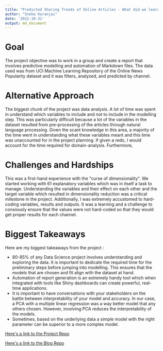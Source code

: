 ```yaml
---
title: "Predicted Sharing Trends of Online Articles - What did we learn?"
author: "Sneha Karanjai"
date: '2022-10-31'
output: md_document
---
```


# Goal 
The project objective was to work in a group and create a report that involves predictive modelling and automation of Markdown files. The data used was from UCI Machine Learning Repository of the Online News Popularity dataset and it was filters, analyzed, and predicted by channel. 

# Alternative Approach
The biggest chunk of the project was data analysis. A lot of time was spent in understand which variables to include and not to include in the modelling step. This was particularly difficult because a lot of the variables in the dataset resulted from pre-processing of the articles through natural language processing. Given the scant knowledge in this area, a majority of the time went in understanding what these variables meant and this time was unaccounted for in the project planning. If given a redo, I would account for the time required for domain-analysis. Furthermore,

# Challenges and Hardships 
This was a first-hand experience with the "curse of dimensionality". We started working with 61 explanatory variables which was in itself a task to manage. Understanding the variables and their effect on each other and the target variable which resulted in dimensionality reduction was a critical milestone in the project. 
Additionally, I was extremely accustomed to hard-coding variables, results and outputs. It was a learning and a challenge to consiously ensure that the values were not hard-coded so that they would get proper results for each channel.

# Biggest Takeaways
Here are my biggest takeaways from the project : 
- 80-85% of any Data Science project involves understanding and exploring the data. It is important to dedicate the required time for the preliminary steps before jumping into modelling. This ensures that the models that are chosen and fit align with the dataset at hand. 
- Automation of report generation is an extremely handy tool which when integrated with tools like Shiny dashboards can create powerful, real-time applications. 
- It is important to have conversations with your stakeholders on the battle between interpretability of your model and accuracy. In our case, a PCA with a multiple linear regression was a way better model that any  others chosen. However, involving PCA reduces the interpretability of the models. 
- Sometimes, based on the underlying data a simple model with the right parameter can be superior to a more complex model.

[Here's a link to the Project Repo](https://github.com/mcartron10/Stat558_Project3_CartronKaranjai)

[Here's a link to the Blog Repo ](https://github.com/sneha-k/sneha-k.github.io)



 